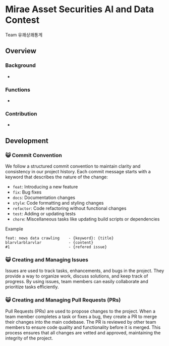 # Mirae Asset Securities AI and Data Contest
Team 유쾌상쾌통계

## Overview
### Background
- 

### Functions
- 

### Contribution
-

## Development
### 😺 Commit Convention
We follow a structured commit convention to maintain clarity and consistency in our project history. Each commit message starts with a keyword that describes the nature of the change:
- `feat`: Introducing a new feature
- `fix`: Bug fixes
- `docs`: Documentation changes
- `style`: Code formatting and styling changes
- `refactor`: Code refactoring without functional changes
- `test`: Adding or updating tests
- `chore`: Miscellaneous tasks like updating build scripts or dependencies

Example
```
feat: news data crawling    - {keyword}: {title}
blarvlarblarvlar            - {content}
#1                          - {refered issue}
```


### 😺 Creating and Managing Issues
Issues are used to track tasks, enhancements, and bugs in the project. They provide a way to organize work, discuss solutions, and keep track of progress. By using issues, team members can easily collaborate and prioritize tasks efficiently.

### 😺 Creating and Managing Pull Requests (PRs)
Pull Requests (PRs) are used to propose changes to the project. When a team member completes a task or fixes a bug, they create a PR to merge their changes into the main codebase. The PR is reviewed by other team members to ensure code quality and functionality before it is merged. This process ensures that all changes are vetted and approved, maintaining the integrity of the project.

